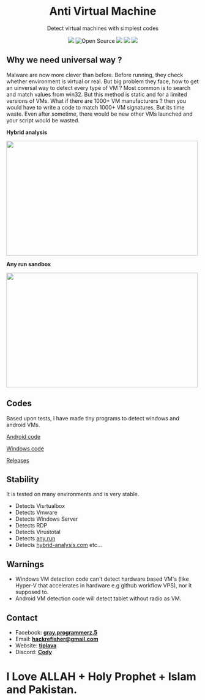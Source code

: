 


 <p align=center>
<h1 align=center>Anti Virtual Machine</h1><p align=center>
Detect virtual machines with simplest codes</p>
<p align=center>  
<a href=http://graysuit.github.io><img src="https://img.shields.io/discord/873544368982720593?style=for-the-badge&label=discord" /></a>
<img title="Open Source" src="https://img.shields.io/badge/Open%20Source-%E2%99%A5-red?style=for-the-badge" >
<a href=LICENSE><img src="https://img.shields.io/github/license/Back-X/anti-vm?style=for-the-badge" ></a>
<img src="https://img.shields.io/github/stars/Back-X/anti-vm?style=for-the-badge">  
<img src="https://img.shields.io/github/forks/Back-X/anti-vm?style=for-the-badge">
</p>  

## Why we need universal way ?
Malware are now more clever than before. Before running, they check whether environment is virtual or real. 
But big problem they face, how to get an uinversal way to detect every type of VM ?
Most common is to search and match values from win32. But this method is static and for a limited versions of VMs. What if there are 1000+ VM manufacturers ? then you would have to write a code to match 1000+ VM signatures. But its time waste. Even after sometime, there would be new other VMs launched and your script would be wasted.

<p><b>Hybrid analysis</b></p>
<img src=https://www.hybrid-analysis.com/file-inline/6066cafb89aba91a2115c14b/screenshot/screen_1.png width=500 height=300>

<p><b>Any run sandbox</b></p>
<img src=http://content.any.run/tasks/874cd411-5996-4e93-83d8-fdc72e95215a/download/screens/5827ffa9-9b60-4d40-be97-b8e18afa2ba0/image.jpeg width=500 height=300>

## Codes
Based upon tests, I have made tiny programs to detect windows and android VMs.

[Android code](android/anti-vm.b4a)

[Windows code](windows/anti-vm.cs)  

[Releases](https://github.com/Back-X/anti-vm/releases/tag/1)

## Stability
It is tested on many environments and is very stable.
- Detects Visrtualbox 
- Detects Vmware 
- Detects Windows Server 
- Detects RDP 
- Detects Virustotal 
- Detects [any.run](https://app.any.run/tasks/874cd411-5996-4e93-83d8-fdc72e95215a) 
- Detects [hybrid-analysis.com](https://www.hybrid-analysis.com/sample/3718df5b2fa478987b2bc5ea2fc260798b5bfa98814125e57b6f2ea4d10117a0/6066cafb89aba91a2115c14b) 
etc...
## Warnings
- Windows VM detection code can't detect hardware based VM's (like Hyper-V that accelerates in hardware e.g github workflow VPS), nor it supposed to. 
- Android VM detection code will detect tablet without radio as VM.

## Contact
- Facebook: **[gray.programmerz.5](https://fb.com/messages/t/gray.programmerz.5)**
- Email: **[hackrefisher@gmail.com](mailto:hackrefisher@gmail.com)**
- Website: **[tiplava](http://tiplava.blogspot.com)**
- Discord: **[Cody](http://graysuit.github.io)**
# I Love ALLAH + Holy Prophet + Islam and Pakistan.
